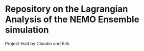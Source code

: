 # Repository on the Lagrangian Analysis of the NEMO Ensemble simulation
Project lead by Claudio and Erik
